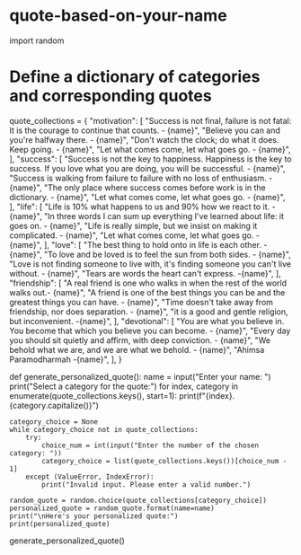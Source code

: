 # quote-based-on-your-name
import random

# Define a dictionary of categories and corresponding quotes
quote_collections = {
    "motivation": [
        "Success is not final, failure is not fatal: It is the courage to continue that counts. - {name}",
        "Believe you can and you're halfway there. - {name}",
        "Don't watch the clock; do what it does. Keep going. - {name}",
        "Let what comes come, let what goes go. - {name}",
    ],
    "success": [
        "Success is not the key to happiness. Happiness is the key to success. If you love what you are doing, you will be successful. - {name}",
        "Success is walking from failure to failure with no loss of enthusiasm. - {name}",
        "The only place where success comes before work is in the dictionary. - {name}",
        "Let what comes come, let what goes go. - {name}",
    ],
    "life": [
        "Life is 10% what happens to us and 90% how we react to it. - {name}",
        "In three words I can sum up everything I've learned about life: it goes on. - {name}",
        "Life is really simple, but we insist on making it complicated. - {name}",
        "Let what comes come, let what goes go. - {name}",
    ],
    "love": [
        "The best thing to hold onto in life is each other. - {name}",
        "To love and be loved is to feel the sun from both sides. - {name}",
        "Love is not finding someone to live with, it's finding someone you can't live without. - {name}",
        "Tears are words the heart can't express. -{name}",
    ],
    "friendship": [
        "A real friend is one who walks in when the rest of the world walks out.- {name}",
        "A friend is one of the best things you can be and the greatest things you can have. - {name}",
        "Time doesn't take away from friendship, nor does separation. - {name}",
        "it is a good and gentle religion, but inconvenient.  -{name}",
    ],
    "devotional": [
        "You are what you believe in. You become that which you believe you can become. - {name}",
        "Every day you should sit quietly and affirm, with deep conviction. - {name}",
        "We behold what we are, and we are what we behold. - {name}",
        "Ahimsa Paramodharmah -{name}",
    ],
}


def generate_personalized_quote():
    name = input("Enter your name: ")
    print("Select a category for the quote:")
    for index, category in enumerate(quote_collections.keys(), start=1):
        print(f"{index}. {category.capitalize()}")

    category_choice = None
    while category_choice not in quote_collections:
        try:
            choice_num = int(input("Enter the number of the chosen category: "))
            category_choice = list(quote_collections.keys())[choice_num - 1]
        except (ValueError, IndexError):
            print("Invalid input. Please enter a valid number.")

    random_quote = random.choice(quote_collections[category_choice])
    personalized_quote = random_quote.format(name=name)
    print("\nHere's your personalized quote:")
    print(personalized_quote)


generate_personalized_quote()

